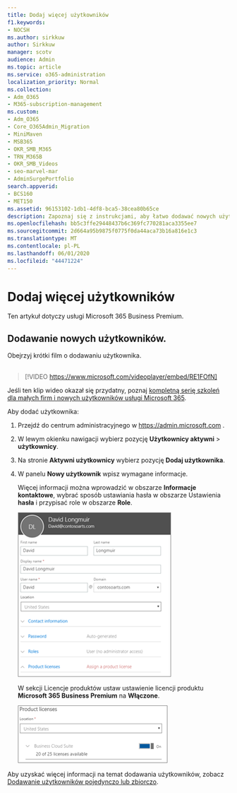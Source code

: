 ```yaml
---
title: Dodaj więcej użytkowników
f1.keywords:
- NOCSH
ms.author: sirkkuw
author: Sirkkuw
manager: scotv
audience: Admin
ms.topic: article
ms.service: o365-administration
localization_priority: Normal
ms.collection:
- Adm_O365
- M365-subscription-management
ms.custom:
- Adm_O365
- Core_O365Admin_Migration
- MiniMaven
- MSB365
- OKR_SMB_M365
- TRN_M365B
- OKR_SMB_Videos
- seo-marvel-mar
- AdminSurgePortfolio
search.appverid:
- BCS160
- MET150
ms.assetid: 96153102-1db1-4df8-bca5-38cea80b65ce
description: Zapoznaj się z instrukcjami, aby łatwo dodawać nowych użytkowników, zabezpieczać ich urządzenia i przypisywać role w usłudze Microsoft 365 Business Premium.
ms.openlocfilehash: bb5c3ffe29448437b6c369fc770281aca3355ee7
ms.sourcegitcommit: 2d664a95b9875f0775f0da44aca73b16a816e1c3
ms.translationtype: MT
ms.contentlocale: pl-PL
ms.lasthandoff: 06/01/2020
ms.locfileid: "44471224"
---
```

# <a name="add-more-users"></a>Dodaj więcej użytkowników

Ten artykuł dotyczy usługi Microsoft 365 Business Premium.

## <a name="add-new-users"></a>Dodawanie nowych użytkowników.

Obejrzyj krótki film o dodawaniu użytkownika. <br><br>

> [!VIDEO https://www.microsoft.com/videoplayer/embed/RE1FOfN] 

Jeśli ten klip wideo okazał się przydatny, poznaj [kompletną serię szkoleń dla małych firm i nowych użytkowników usługi Microsoft 365](https://support.office.com/article/6ab4bbcd-79cf-4000-a0bd-d42ce4d12816).

Aby dodać użytkownika:

1. Przejdź do centrum administracyjnego w <a href="https://go.microsoft.com/fwlink/p/?linkid=837890" target="_blank">https://admin.microsoft.com</a> . 
2. W lewym okienku nawigacji wybierz pozycję **Użytkownicy aktywni** \> **użytkownicy**.
3. Na stronie **Aktywni użytkownicy** wybierz pozycję **Dodaj użytkownika**.
4. W panelu **Nowy użytkownik** wpisz wymagane informacje. 
  
    Więcej informacji można wprowadzić w obszarze **Informacje kontaktowe**, wybrać sposób ustawiania hasła w obszarze Ustawienia **hasła** i przypisać role w obszarze **Role**.
      
    ![Enter user information in the New user card](../media/f04d39ca-48be-4868-8330-8552a4754c8b.png)
      
    W sekcji Licencje produktów ustaw ustawienie licencji produktu **Microsoft 365 Business Premium** na **Włączone**.
      
    ![Set the license setting to On position](../media/7404f7f7-93bc-44a3-9ffb-4208b5b17402.png)
  
Aby uzyskać więcej informacji na temat dodawania użytkowników, zobacz [Dodawanie użytkowników pojedynczo lub zbiorczo](https://docs.microsoft.com/office365/admin/add-users/add-users).
  
